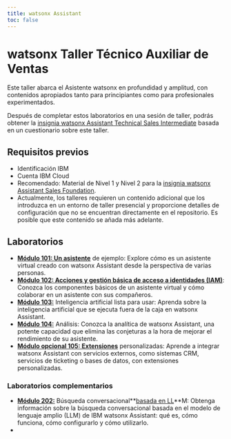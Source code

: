 ```yaml
---
title: watsonx Assistant
toc: false
---
```

# watsonx Taller Técnico Auxiliar de Ventas

Este taller abarca el Asistente watsonx en profundidad y amplitud, con contenidos apropiados tanto para principiantes como para profesionales experimentados.

Después de completar estos laboratorios en una sesión de taller, podrás obtener la [insignia watsonx Assistant Technical Sales Intermediate](https://www.credly.com/org/ibm/badge/watson-assistant-technical-sales-intermediate) basada en un cuestionario sobre este taller.

## Requisitos previos

*   Identificación IBM
*   Cuenta IBM Cloud
*   Recomendado: Material de Nivel 1 y Nivel 2 para la [insignia watsonx Assistant Sales Foundation](https://www.credly.com/org/ibm/badge/watson-assistant-sales-foundation.1).
*   Actualmente, los talleres requieren un contenido adicional que los introduzca en un entorno de taller presencial y proporcione detalles de configuración que no se encuentran directamente en el repositorio. Es posible que este contenido se añada más adelante.

## Laboratorios

*   **[Módulo 101: Un asistente](/watsonx/assistant/101)** de ejemplo: Explore cómo es un asistente virtual creado con watsonx Assistant desde la perspectiva de varias personas.
*   **[Módulo 102: Acciones y gestión básica de acceso a identidades (IAM)](/watsonx/assistant/102)**: Conozca los componentes básicos de un asistente virtual y cómo colaborar en un asistente con sus compañeros.
*   **[Módulo 103:](/watsonx/assistant/103)** Inteligencia artificial lista para usar: Aprenda sobre la inteligencia artificial que se ejecuta fuera de la caja en watsonx Assistant.
*   **[Módulo 104:](/watsonx/assistant/104)** Análisis: Conozca la analítica de watsonx Assistant, una potente capacidad que elimina las conjeturas a la hora de mejorar el rendimiento de su asistente.
*   **[Módulo opcional 105: Extensiones](/watsonx/assistant/105)** personalizadas: Aprende a integrar watsonx Assistant con servicios externos, como sistemas CRM, servicios de ticketing o bases de datos, con extensiones personalizadas.

### Laboratorios complementarios

*   **[Módulo 202:](/watsonx/assistant/207)** Búsqueda conversacional**[basada en LL](/watsonx/assistant/202)**M: Obtenga información sobre la búsqueda conversacional basada en el modelo de lenguaje amplio (LLM) de IBM watsonx Assistant: qué es, cómo funciona, cómo configurarlo y cómo utilizarlo.
*   
